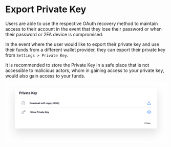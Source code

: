 # Export Private Key

Users are able to use the respective OAuth recovery method to maintain access to their account in the event that they lose their password or when their password or 2FA device is compromised.

In the event where the user would like to export their private key and use their funds from a different wallet provider, they can export their private key from `Settings > Private Key`.

It is recommended to store the Private Key in a safe place that is not accessible to malicious actors, whom in gaining access to your private key, would also gain access to your funds.

![Private key export](../.gitbook/assets/privatekeyexport.png)

